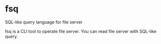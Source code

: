 # fsq

SQL-like query language for file server

fsq is a CLI tool to operate file server. You can read file server with SQL-like query.